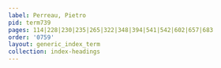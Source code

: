 ```yaml
---
label: Perreau, Pietro
pid: term739
pages: 114|228|230|235|265|322|348|394|541|542|602|657|683
order: '0759'
layout: generic_index_term
collection: index-headings
---
```

